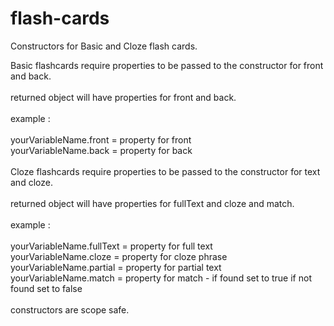 # flash-cards

Constructors for Basic and Cloze flash cards. 


Basic flashcards require properties to be passed to the constructor for front and back. <br /> 
<br />
returned object will have properties for front and back. <br />
<br />
example : <br />
<br />
yourVariableName.front  = property for front <br />
yourVariableName.back  = property for back <br />
<br />
Cloze flashcards require properties to be passed to the constructor for text and cloze. <br />
<br />
returned object will have properties for fullText and cloze and match.<br />
<br />
example :<br />
<br />
yourVariableName.fullText  = property for full text<br />
yourVariableName.cloze  = property for cloze phrase<br />
yourVariableName.partial  = property for partial text<br />
yourVariableName.match  = property for match - if found set to true if not found set to false<br />
<br />
constructors are scope safe.




